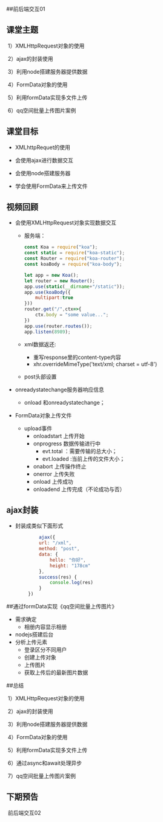 ##前后端交互01



## 课堂主题

​	1）XMLHttpRequest对象的使用

​	2）ajax的封装使用

​	3）利用node搭建服务器提供数据

​	4）FormData对象的使用

​	5）利用formData实现多文件上传

​	6）qq空间批量上传图片案例

## 课堂目标

- XMLhttpRequet的使用

- 会使用ajax进行数据交互

- 会使用node搭建服务器

- 学会使用FormData来上传文件






## 视频回顾

- 会使用XMLHttpRequest对象实现数据交互

  - 服务端：

    ```js
    const Koa = require("koa");
    const static = require("koa-static");
    const Router = require("koa-router");
    const koaBody = require("koa-body");
    
    let app = new Koa();
    let router = new Router();
    app.use(static(__dirname+"/static"));
    app.use(koaBody({
        multipart:true
    }))
    router.get("/",ctx=>{
        ctx.body = "some value...";
    })
    app.use(router.routes());
    app.listen(8989);
    ```

    

  - xml数据返还:

    - 重写response里的content-type内容
    - xhr.overrideMimeType('text/xml; charset = utf-8')

  - post头部设置

- onreadystatechange服务器响应信息

  - onload  和onreadystatechange；

- FormData对象上传文件

  - upload事件
    - onloadstart   上传开始
    - onprogress  数据传输进行中
      - evt.total ：需要传输的总大小；
      - evt.loaded :当前上传的文件大小；
    - onabort 上传操作终止
    - onerror  上传失败
    - onload 上传成功
    - onloadend 上传完成（不论成功与否）



## ajax封装

- 封装成类似下面形式

```js
			ajax({
            url: "/xml",
            method: "post",
            data: {
                hello: "你好",
                height: "178cm"
            },
            success(res) {
                console.log(res)
            }
        })
```

##通过formData实现《qq空间批量上传图片》

- 需求确定 
  - 相册内容显示相册
- nodejs搭建后台
- 分析上传元素
  - 登录区分不同用户
  - 创建上传对象
  - 上传图片
  - 获取上传后的最新图片数据

##总结

​	1）XMLHttpRequest对象的使用

​	2）ajax的封装使用

​	3）利用node搭建服务器提供数据

​	4）FormData对象的使用

​	5）利用formData实现多文件上传

​	6）通过async和await处理异步

​	7）qq空间批量上传图片案例

## 下期预告

​	前后端交互02

